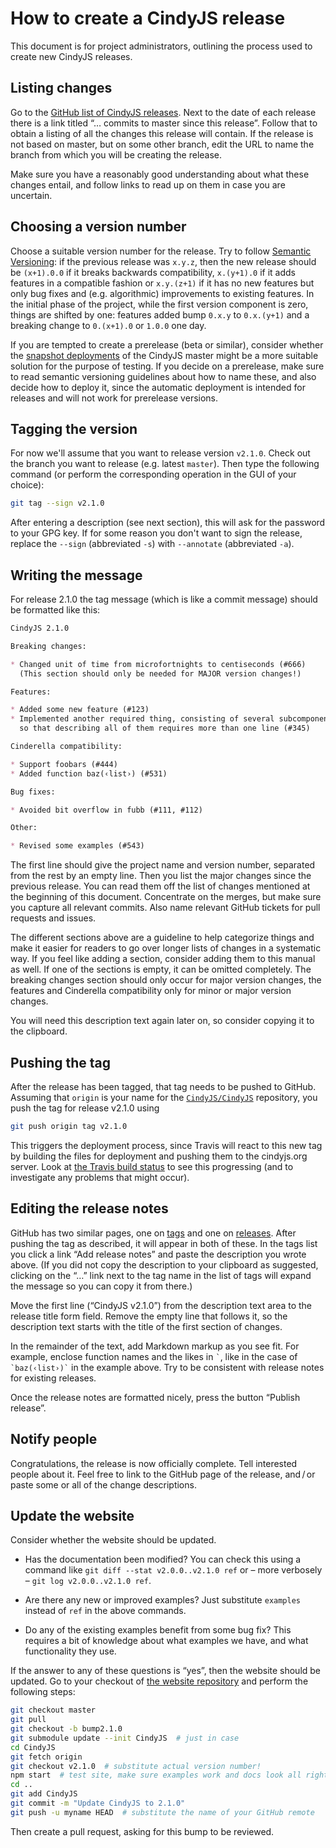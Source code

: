 # How to create a CindyJS release

This document is for project administrators,
outlining the process used to create new CindyJS releases.

## Listing changes

Go to the [GitHub list of CindyJS releases][releases].
Next to the date of each release there is a link titled
“… commits to master since this release”.
Follow that to obtain a listing of all the changes this release will contain.
If the release is not based on master, but on some other branch,
edit the URL to name the branch from which you will be creating the release.

Make sure you have a reasonably good understanding about what these
changes entail, and follow links to read up on them in case you are uncertain.

## Choosing a version number

Choose a suitable version number for the release.
Try to follow [Semantic Versioning](http://semver.org/):
if the previous release was `x.y.z`,
then the new release should be
`(x+1).0.0` if it breaks backwards compatibility,
`x.(y+1).0` if it adds features in a compatible fashion or
`x.y.(z+1)` if it has no new features but only
bug fixes and (e.g. algorithmic) improvements to existing features.
In the initial phase of the project, while the first version component is zero,
things are shifted by one: features added bump `0.x.y` to `0.x.(y+1)`
and a breaking change to `0.(x+1).0` or `1.0.0` one day.

If you are tempted to create a prerelease (beta or similar), consider whether
the [snapshot deployments](http://cindyjs.org/dist/snapshot/) of the
CindyJS master might be a more suitable solution for the purpose of testing.
If you decide on a prerelease, make sure to read semantic versioning
guidelines about how to name these, and also decide how to deploy it,
since the automatic deployment is intended for releases and will not
work for prerelease versions.

## Tagging the version

For now we'll assume that you want to release version `v2.1.0`.
Check out the branch you want to release (e.g. latest `master`).
Then type the following command
(or perform the corresponding operation in the GUI of your choice):

```sh
git tag --sign v2.1.0
```

After entering a description (see next section),
this will ask for the password to your GPG key.
If for some reason you don't want to sign the release,
replace the `--sign` (abbreviated `-s`) with `--annotate` (abbreviated `-a`).

## Writing the message

For release 2.1.0 the tag message (which is like a commit message)
should be formatted like this:

```markdown
CindyJS 2.1.0

Breaking changes:

* Changed unit of time from microfortnights to centiseconds (#666)
  (This section should only be needed for MAJOR version changes!)

Features:

* Added some new feature (#123)
* Implemented another required thing, consisting of several subcomponents
  so that describing all of them requires more than one line (#345)

Cinderella compatibility:

* Support foobars (#444)
* Added function baz(‹list›) (#531)

Bug fixes:

* Avoided bit overflow in fubb (#111, #112)

Other:

* Revised some examples (#543)
```

The first line should give the project name and version number,
separated from the rest by an empty line.
Then you list the major changes since the previous release.
You can read them off the list of changes mentioned at the beginning
of this document.
Concentrate on the merges, but make sure you capture all relevant commits.
Also name relevant GitHub tickets for pull requests and issues.

The different sections above are a guideline to help categorize things
and make it easier for readers to go over longer lists of changes
in a systematic way.
If you feel like adding a section, consider adding them to this manual as well.
If one of the sections is empty, it can be omitted completely.
The breaking changes section should only occur for major version changes,
the features and Cinderella compatibility only for minor or major
version changes.

You will need this description text again later on,
so consider copying it to the clipboard.

## Pushing the tag

After the release has been tagged, that tag needs to be pushed to GitHub.
Assuming that `origin` is your name for the [`CindyJS/CindyJS`][CJS] repository,
you push the tag for release v2.1.0 using

```sh
git push origin tag v2.1.0
```

This triggers the deployment process, since Travis will react to this new tag
by building the files for deployment and pushing them to the cindyjs.org server.
Look at [the Travis build status](https://travis-ci.org/CindyJS/CindyJS)
to see this progressing (and to investigate any problems that might occur).

[CJS]: https://github.com/CindyJS/CindyJS

## Editing the release notes

GitHub has two similar pages, one on [tags][tags]
and one on [releases][releases].
After pushing the tag as described, it will appear in both of these.
In the tags list you click a link “Add release notes”
and paste the description you wrote above.
(If you did not copy the description to your clipboard as suggested,
clicking on the “…” link next to the tag name in the list of tags
will expand the message so you can copy it from there.)

Move the first line (“CindyJS v2.1.0”) from the description text area
to the release title form field.
Remove the empty line that follows it, so the description text
starts with the title of the first section of changes.

In the remainder of the text, add Markdown markup as you see fit.
For example, enclose function names and the likes in `` ` ``,
like in the case of `` `baz(‹list›)` `` in the example above.
Try to be consistent with release notes for existing releases.

Once the release notes are formatted nicely,
press the button “Publish release”.

## Notify people

Congratulations, the release is now officially complete.
Tell interested people about it.
Feel free to link to the GitHub page of the release,
and / or paste some or all of the change descriptions.

## Update the website

Consider whether the website should be updated.

* Has the documentation been modified?
  You can check this using a command like `git diff --stat v2.0.0..v2.1.0 ref`
  or – more verbosely – `git log v2.0.0..v2.1.0 ref`.

* Are there any new or improved examples?
  Just substitute `examples` instead of `ref` in the above commands.

* Do any of the existing examples benefit from some bug fix?
  This requires a bit of knowledge about what examples we have,
  and what functionality they use.

If the answer to any of these questions is “yes”,
then the website should be updated.
Go to your checkout of [the website repository][website]
and perform the following steps:

```sh
git checkout master
git pull
git checkout -b bump2.1.0
git submodule update --init CindyJS  # just in case
cd CindyJS
git fetch origin
git checkout v2.1.0  # substitute actual version number!
npm start  # test site, make sure examples work and docs look all right
cd ..
git add CindyJS
git commit -m "Update CindyJS to 2.1.0"
git push -u myname HEAD  # substitute the name of your GitHub remote
```

Then create a pull request, asking for this bump to be reviewed.

[tags]: https://github.com/CindyJS/CindyJS/tags
[releases]: https://github.com/CindyJS/CindyJS/releases
[website]: https://github.com/CindyJS/website
